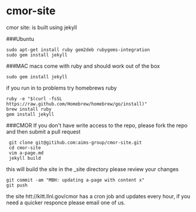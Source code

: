 cmor-site
=========

cmor site: is built using jekyll

###Ubuntu

    sudo apt-get install ruby gem2deb rubygems-integration
    sudo gem install jekyll
    
###MAC
macs come with ruby and should work out of the box

    sudo gem install jekyll
    
if you run in to problems try homebrews ruby

    ruby -e "$(curl -fsSL https://raw.github.com/Homebrew/homebrew/go/install)"
    brew install ruby 
    gem install jekyll
    
###CMOR
If you don't have write access to the repo, please fork the repo and then submit a pull request

     git clone git@gitihub.com:aims-group/cmor-site.git
     cd cmor-site
     vim a-page.md
     jekyll build
     
this will build the site in the _site directory please review your changes

    git commit -am "MBH: updating a-page with content x"
    git push
    
the site htt://kitt.llnl.gov/cmor has a cron job and updates every hour, if you need a quicker responce please email one of us.
